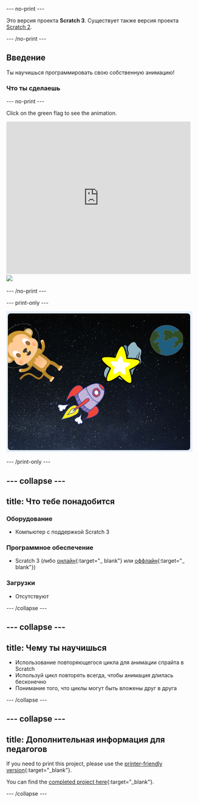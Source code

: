 \--- no-print \---

Это версия проекта **Scratch 3**. Существует также версия проекта [Scratch 2](https://projects.raspberrypi.org/en/projects/lost-in-space-scratch2).

\--- /no-print \---

## Введение

Ты научишься программировать свою собственную анимацию!

### Что ты сделаешь

\--- no-print \---

Click on the green flag to see the animation.

<div class="scratch-preview">
  <iframe allowtransparency="true" width="485" height="402" src="https://scratch.mit.edu/projects/embed/276873231/?autostart=false" frameborder="0" scrolling="no"></iframe>
  <img src="images/space-final.png">
</div>

\--- /no-print \---

\--- print-only \---

![Complete project](images/showcase_static.png)

\--- /print-only \---

## \--- collapse \---

## title: Что тебе понадобится

### Оборудование

- Компьютер с поддержкой Scratch 3

### Программное обеспечение

- Scratch 3 (либо [онлайн](http://rpf.io/scratchon){:target="_ blank"} или [оффлайн](http://rpf.io/scratchoff){:target="_ blank"})

### Загрузки

- Отсутствуют

\--- /collapse \---

## \--- collapse \---

## title: Чему ты научишься

- Использование повторяющегося цикла для анимации спрайта в Scratch
- Используй цикл повторять всегда, чтобы анимация длилась бесконечно
- Понимание того, что циклы могут быть вложены друг в друга

\--- /collapse \---

## \--- collapse \---

## title: Дополнительная информация для педагогов

If you need to print this project, please use the [printer-friendly version](https://projects.raspberrypi.org/en/projects/lost-in-space/print){:target="_blank"}.

You can find the [completed project here](http://rpf.io/p/en/lost-in-space-get){:target="_blank"}.

\--- /collapse \---